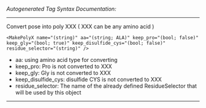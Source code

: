 _Autogenerated Tag Syntax Documentation:_

---
Convert pose into poly XXX ( XXX can be any amino acid )

```
<MakePolyX name="(string)" aa="(string; ALA)" keep_pro="(bool; false)" keep_gly="(bool; true)" keep_disulfide_cys="(bool; false)" residue_selector="(string)" />
```

-   aa: using amino acid type for converting
-   keep_pro: Pro is not converted to XXX
-   keep_gly: Gly is not converted to XXX
-   keep_disulfide_cys: disulfide CYS is not converted to XXX
-   residue_selector: The name of the already defined ResidueSelector that will be used by this object

---
